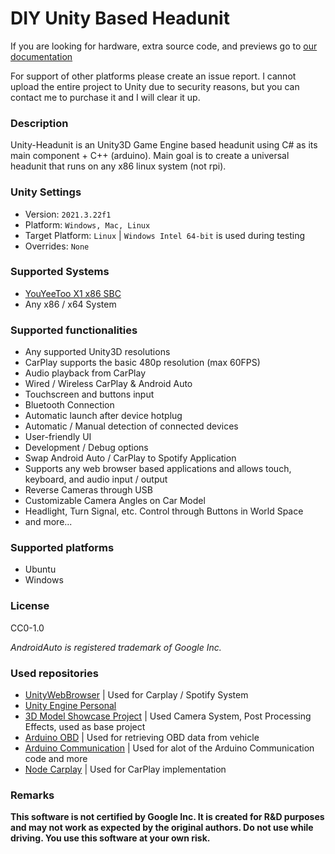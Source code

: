 
# DIY Unity Based Headunit

If you are looking for hardware, extra source code, and previews go to [our documentation](https://flux-11.gitbook.io/headunit)

For support of other platforms please create an issue report.
I cannot upload the entire project to Unity due to security reasons, but you can contact me to purchase it and I will clear it up.

### Description
Unity-Headunit is an Unity3D Game Engine based headunit using C# as its main component + C++ (arduino). Main goal is to create a universal headunit that runs on any x86 linux system (not rpi).

### Unity Settings
 - Version: `2021.3.22f1`
 - Platform: `Windows, Mac, Linux`
 - Target Platform: `Linux` | `Windows Intel 64-bit` is used during testing
 - Overrides: `None`

### Supported Systems
 - [YouYeeToo X1 x86 SBC](https://amazon.com/dp/B0CCY2RBCS/)
 - Any x86 / x64 System

### Supported functionalities
 - Any supported Unity3D resolutions
 - CarPlay supports the basic 480p resolution (max 60FPS)
 - Audio playback from CarPlay
 - Wired / Wireless CarPlay & Android Auto
 - Touchscreen and buttons input
 - Bluetooth Connection
 - Automatic launch after device hotplug
 - Automatic / Manual detection of connected devices
 - User-friendly UI
 - Development / Debug options
 - Swap Android Auto / CarPlay to Spotify Application
 - Supports any web browser based applications and allows touch, keyboard, and audio input / output
 - Reverse Cameras through USB
 - Customizable Camera Angles on Car Model
 - Headlight, Turn Signal, etc. Control through Buttons in World Space
 - and more...

### Supported platforms

 - Ubuntu
 - Windows

### License
CC0-1.0

*AndroidAuto is registered trademark of Google Inc.*

### Used repositories
 - [UnityWebBrowser](https://github.com/Voltstro-Studios/UnityWebBrowser) | Used for Carplay / Spotify System
 - [Unity Engine Personal](https://unity.com/) 
 - [3D Model Showcase Project](https://github.com/LeoBlanchette/Unity3dModelShowcase) | Used Camera System, Post Processing Effects, used as base project
 - [Arduino OBD](https://github.com/stanleyhuangyc/ArduinoOBD) | Used for retrieving OBD data from vehicle
 - [Arduino Communication](https://mauznemo.de/smart_miata_prev/) | Used for alot of the Arduino Communication code and more
 - [Node Carplay](https://github.com/rhysmorgan134/node-CarPlay) | Used for CarPlay implementation

### Remarks
**This software is not certified by Google Inc. It is created for R&D purposes and may not work as expected by the original authors. Do not use while driving. You use this software at your own risk.**
